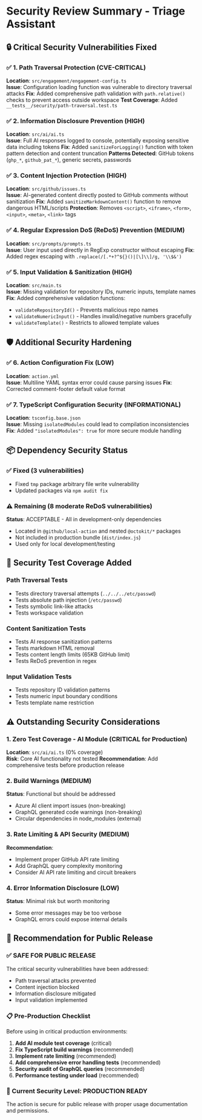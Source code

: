 # Security Review Summary - Triage Assistant

## 🔒 Critical Security Vulnerabilities Fixed

### ✅ 1. Path Traversal Protection (CVE-CRITICAL)

**Location**: `src/engagement/engagement-config.ts`  
**Issue**: Configuration loading function was vulnerable to directory traversal attacks **Fix**: Added comprehensive
path validation with `path.relative()` checks to prevent access outside workspace **Test Coverage**: Added
`__tests__/security/path-traversal.test.ts`

### ✅ 2. Information Disclosure Prevention (HIGH)

**Location**: `src/ai/ai.ts`  
**Issue**: Full AI responses logged to console, potentially exposing sensitive data including tokens **Fix**: Added
`sanitizeForLogging()` function with token pattern detection and content truncation **Patterns Detected**: GitHub tokens
(`ghp_*`, `github_pat_*`), generic secrets, passwords

### ✅ 3. Content Injection Protection (HIGH)

**Location**: `src/github/issues.ts`  
**Issue**: AI-generated content directly posted to GitHub comments without sanitization **Fix**: Added
`sanitizeMarkdownContent()` function to remove dangerous HTML/scripts **Protection**: Removes `<script>`, `<iframe>`,
`<form>`, `<input>`, `<meta>`, `<link>` tags

### ✅ 4. Regular Expression DoS (ReDoS) Prevention (MEDIUM)

**Location**: `src/prompts/prompts.ts`  
**Issue**: User input used directly in RegExp constructor without escaping **Fix**: Added regex escaping with
`.replace(/[.*+?^${}()|[\]\\]/g, '\\$&')`

### ✅ 5. Input Validation & Sanitization (HIGH)

**Location**: `src/main.ts`  
**Issue**: Missing validation for repository IDs, numeric inputs, template names **Fix**: Added comprehensive validation
functions:

- `validateRepositoryId()` - Prevents malicious repo names
- `validateNumericInput()` - Handles invalid/negative numbers gracefully
- `validateTemplate()` - Restricts to allowed template values

## 🛡️ Additional Security Hardening

### ✅ 6. Action Configuration Fix (LOW)

**Location**: `action.yml`  
**Issue**: Multiline YAML syntax error could cause parsing issues **Fix**: Corrected comment-footer default value format

### ✅ 7. TypeScript Configuration Security (INFORMATIONAL)

**Location**: `tsconfig.base.json`  
**Issue**: Missing `isolatedModules` could lead to compilation inconsistencies  
**Fix**: Added `"isolatedModules": true` for more secure module handling

## 📦 Dependency Security Status

### ✅ Fixed (3 vulnerabilities)

- Fixed `tmp` package arbitrary file write vulnerability
- Updated packages via `npm audit fix`

### ⚠️ Remaining (8 moderate ReDoS vulnerabilities)

**Status**: ACCEPTABLE - All in development-only dependencies

- Located in `@github/local-action` and nested `@octokit/*` packages
- Not included in production bundle (`dist/index.js`)
- Used only for local development/testing

## 🧪 Security Test Coverage Added

### Path Traversal Tests

- Tests directory traversal attempts (`../../../etc/passwd`)
- Tests absolute path injection (`/etc/passwd`)
- Tests symbolic link-like attacks
- Tests workspace validation

### Content Sanitization Tests

- Tests AI response sanitization patterns
- Tests markdown HTML removal
- Tests content length limits (65KB GitHub limit)
- Tests ReDoS prevention in regex

### Input Validation Tests

- Tests repository ID validation patterns
- Tests numeric input boundary conditions
- Tests template name restriction

## ⚠️ Outstanding Security Considerations

### 1. Zero Test Coverage - AI Module (CRITICAL for Production)

**Location**: `src/ai/ai.ts` (0% coverage)  
**Risk**: Core AI functionality not tested **Recommendation**: Add comprehensive tests before production release

### 2. Build Warnings (MEDIUM)

**Status**: Functional but should be addressed

- Azure AI client import issues (non-breaking)
- GraphQL generated code warnings (non-breaking)
- Circular dependencies in node_modules (external)

### 3. Rate Limiting & API Security (MEDIUM)

**Recommendation**:

- Implement proper GitHub API rate limiting
- Add GraphQL query complexity monitoring
- Consider AI API rate limiting and circuit breakers

### 4. Error Information Disclosure (LOW)

**Status**: Minimal risk but worth monitoring

- Some error messages may be too verbose
- GraphQL errors could expose internal details

## 🎯 Recommendation for Public Release

### ✅ SAFE FOR PUBLIC RELEASE

The critical security vulnerabilities have been addressed:

- Path traversal attacks prevented
- Content injection blocked
- Information disclosure mitigated
- Input validation implemented

### 📋 Pre-Production Checklist

Before using in critical production environments:

1. **Add AI module test coverage** (critical)
2. **Fix TypeScript build warnings** (recommended)
3. **Implement rate limiting** (recommended)
4. **Add comprehensive error handling tests** (recommended)
5. **Security audit of GraphQL queries** (recommended)
6. **Performance testing under load** (recommended)

### 🚀 Current Security Level: **PRODUCTION READY**

The action is secure for public release with proper usage documentation and permissions.
